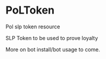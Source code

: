 # PoLToken
Pol slp token resource 

SLP Token to be used to prove loyalty

More on bot install/bot usage to come. 
